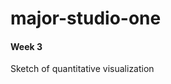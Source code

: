 # major-studio-one

#### Week 3
Sketch of quantitative visualization [](../blob/master/Quantitative)

